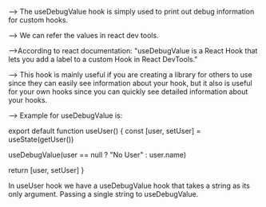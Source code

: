 --> The useDebugValue hook is simply used to print out debug information for custom hooks.

--> We can refer the values in react dev tools.

-->According to react documentation: "useDebugValue is a React Hook that lets you add a label to a custom Hook in React DevTools."

--> This hook is mainly useful if you are creating a library for others to use since they can easily see information about your hook, but it also is useful for your own hooks since you can quickly see detailed information about your hooks.

--> Example for useDebugValue is:

export default function useUser() {
  const [user, setUser] = useState(getUser())

  useDebugValue(user == null ? "No User" : user.name)

  return [user, setUser]
}

In useUser hook we have a useDebugValue hook that takes a string as its only argument. Passing a single string to useDebugValue.